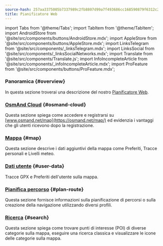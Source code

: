 ```yaml
---
source-hash: 257aa3375005b7337989c2fb8807d99a7f493686cc168590879f6312c2b3d6f2
title: Pianificatore Web
---
```

import Tabs from '@theme/Tabs';
import TabItem from '@theme/TabItem';
import AndroidStore from '@site/src/components/buttons/AndroidStore.mdx';
import AppleStore from '@site/src/components/buttons/AppleStore.mdx';
import LinksTelegram from '@site/src/components/_linksTelegram.mdx';
import LinksSocial from '@site/src/components/_linksSocialNetworks.mdx';
import Translate from '@site/src/components/Translate.js';
import InfoIncompleteArticle from '@site/src/components/_infoIncompleteArticle.mdx';
import ProFeature from '@site/src/components/buttons/ProFeature.mdx';

### Panoramica {#overview}

In questa sezione troverai una descrizione del nostro [Pianificatore Web](https://osmand.net/map).

### [OsmAnd Cloud](./web-cloud.md) {#osmand-cloud}

Questa sezione spiega come accedere e registrarsi su [www.osmand.net/map](https://osmand.net/map/) ed evidenzia i vantaggi che gli utenti ricevono dopo la registrazione.

### [Mappa](./web-map.md) {#map}

Questa sezione descrive i dati aggiuntivi della mappa come Preferiti, Tracce personali e Livelli meteo.

### [Dati utente](../web/web-userdata.mdx) {#user-data}

Tracce GPX e Preferiti dell'utente sulla mappa.

### [Pianifica percorso](./planner.md) {#plan-route}

Questa sezione fornisce informazioni sulla pianificazione di percorsi o sulla creazione della navigazione utilizzando diversi profili.

### [Ricerca](./web-search.md) {#search}

Questa sezione spiega come trovare punti di interesse (POI) di diverse categorie sulla mappa, eseguire una ricerca classica e visualizzare le icone delle categorie sulla mappa.